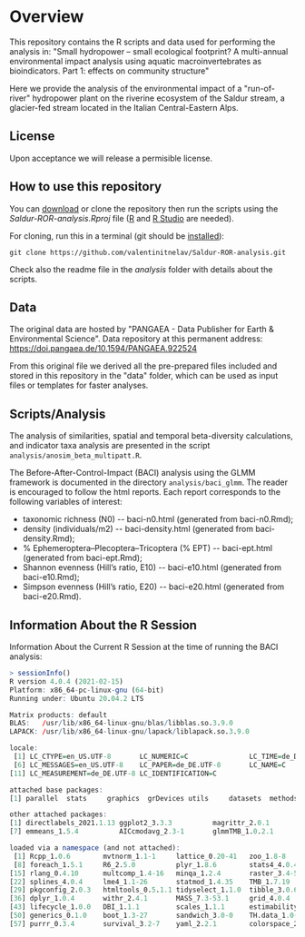 # Overview

This repository contains the R scripts and data used for performing the analysis in:
"Small hydropower – small ecological footprint? A multi-annual environmental impact analysis using aquatic macroinvertebrates as bioindicators. Part 1: effects on community structure"

Here we provide the analysis of the environmental impact of a "run-of-river" hydropower plant on the riverine ecosystem of the Saldur stream, a glacier-fed stream located in the Italian Central-Eastern Alps.

## License

Upon acceptance we will release a permisible license.

## How to use this repository

You can [download][1] or clone the repository then run the scripts using the *Saldur-ROR-analysis.Rproj* file ([R][2] and [R Studio][3] are needed).

For cloning, run this in a terminal (git should be [installed][4]):

```
git clone https://github.com/valentinitnelav/Saldur-ROR-analysis.git
```

Check also the readme file in the *analysis* folder with details about the scripts.

[1]: https://github.com/valentinitnelav/Saldur-ROR-analysis/archive/main.zip
[2]: https://www.r-project.org/
[3]: https://www.rstudio.com/products/rstudio/download/
[4]: https://git-scm.com/downloads

## Data

The original data are hosted by "PANGAEA - Data Publisher for Earth & Environmental Science".
Data repository at this permanent address: https://doi.pangaea.de/10.1594/PANGAEA.922524

From this original file we derived all the pre-prepared files included and stored in this repository in the "data" folder, which can be used as input files or templates for faster analyses.

## Scripts/Analysis

The analysis of similarities, spatial and temporal beta-diversity calculations, and indicator taxa analysis are presented in the script `analysis/anosim_beta_multipatt.R`.

The Before-After-Control-Impact (BACI) analysis using the GLMM framework is documented in the directory `analysis/baci_glmm`. The reader is encouraged to follow the html reports. Each report corresponds to the following variables of interest:

- taxonomic richness (N0) -- baci-n0.html (generated from baci-n0.Rmd);
- density (individuals/m2) -- baci-density.html (generated from baci-density.Rmd);
- % Ephemeroptera–Plecoptera–Tricoptera (% EPT) -- baci-ept.html (generated from baci-ept.Rmd);
- Shannon evenness (Hill’s ratio, E10) -- baci-e10.html (generated from baci-e10.Rmd);
- Simpson evenness (Hill’s ratio, E20) -- baci-e20.html (generated from baci-e20.Rmd).

## Information About the R Session

Information About the Current R Session at the time of running the BACI analysis:

```r
> sessionInfo()
R version 4.0.4 (2021-02-15)
Platform: x86_64-pc-linux-gnu (64-bit)
Running under: Ubuntu 20.04.2 LTS

Matrix products: default
BLAS:   /usr/lib/x86_64-linux-gnu/blas/libblas.so.3.9.0
LAPACK: /usr/lib/x86_64-linux-gnu/lapack/liblapack.so.3.9.0

locale:
 [1] LC_CTYPE=en_US.UTF-8       LC_NUMERIC=C               LC_TIME=de_DE.UTF-8        LC_COLLATE=en_US.UTF-8     LC_MONETARY=de_DE.UTF-8   
 [6] LC_MESSAGES=en_US.UTF-8    LC_PAPER=de_DE.UTF-8       LC_NAME=C                  LC_ADDRESS=C               LC_TELEPHONE=C            
[11] LC_MEASUREMENT=de_DE.UTF-8 LC_IDENTIFICATION=C       

attached base packages:
[1] parallel  stats     graphics  grDevices utils     datasets  methods   base     

other attached packages:
[1] directlabels_2021.1.13 ggplot2_3.3.3          magrittr_2.0.1         data.table_1.13.6      DHARMa_0.3.3.0         lsmeans_2.30-0        
[7] emmeans_1.5.4          AICcmodavg_2.3-1       glmmTMB_1.0.2.1       

loaded via a namespace (and not attached):
 [1] Rcpp_1.0.6        mvtnorm_1.1-1     lattice_0.20-41   zoo_1.8-8         assertthat_0.2.1  digest_0.6.27     unmarked_1.0.1   
 [8] foreach_1.5.1     R6_2.5.0          plyr_1.8.6        stats4_4.0.4      evaluate_0.14     coda_0.19-4       pillar_1.4.7     
[15] rlang_0.4.10      multcomp_1.4-16   minqa_1.2.4       raster_3.4-5      nloptr_1.2.2.2    Matrix_1.3-2      rmarkdown_2.7    
[22] splines_4.0.4     lme4_1.1-26       statmod_1.4.35    TMB_1.7.19        munsell_0.5.0     compiler_4.0.4    xfun_0.21        
[29] pkgconfig_2.0.3   htmltools_0.5.1.1 tidyselect_1.1.0  tibble_3.0.6      quadprog_1.5-8    codetools_0.2-18  crayon_1.4.1     
[36] dplyr_1.0.4       withr_2.4.1       MASS_7.3-53.1     grid_4.0.4        nlme_3.1-152      xtable_1.8-4      gtable_0.3.0     
[43] lifecycle_1.0.0   DBI_1.1.1         scales_1.1.1      estimability_1.3  sp_1.4-5          ellipsis_0.3.1    vctrs_0.3.6      
[50] generics_0.1.0    boot_1.3-27       sandwich_3.0-0    TH.data_1.0-10    iterators_1.0.13  tools_4.0.4       glue_1.4.2       
[57] purrr_0.3.4       survival_3.2-7    yaml_2.2.1        colorspace_2.0-0  VGAM_1.1-5        knitr_1.31       
```
